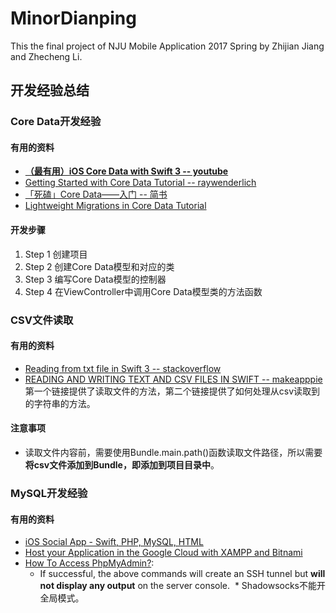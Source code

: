# MinorDianping
This the final project of NJU Mobile Application 2017 Spring by Zhijian Jiang and Zhecheng Li.  

## 开发经验总结
### Core Data开发经验
#### 有用的资料
* [**（最有用）iOS Core Data with Swift 3 -- youtube**](https://www.youtube.com/watch?v=da6W7wDh0Dw)
* [Getting Started with Core Data Tutorial -- raywenderlich](https://www.raywenderlich.com/145809/getting-started-core-data-tutorial)
* [「死磕」Core Data——入门 -- 简书](http://www.jianshu.com/p/e43edd2a8be2)
* [Lightweight Migrations in Core Data Tutorial](https://www.raywenderlich.com/145860/core-data-migrations-tutorial-lightweight-migrations-2)

#### 开发步骤
1. Step 1 创建项目
2. Step 2 创建Core Data模型和对应的类
3. Step 3 编写Core Data模型的控制器
4. Step 4 在ViewController中调用Core Data模型类的方法函数

### CSV文件读取
#### 有用的资料
* [Reading from txt file in Swift 3 -- stackoverflow](http://stackoverflow.com/questions/40822170/reading-from-txt-file-in-swift-3)
* [READING AND WRITING TEXT AND CSV FILES IN SWIFT -- makeapppie](https://makeapppie.com/2016/05/23/reading-and-writing-text-and-csv-files-in-swift/)   
第一个链接提供了读取文件的方法，第二个链接提供了如何处理从csv读取到的字符串的方法。
#### 注意事项
* 读取文件内容前，需要使用Bundle.main.path()函数读取文件路径，所以需要**将csv文件添加到Bundle，即添加到项目目录中**。

### MySQL开发经验
#### 有用的资料
* [iOS Social App - Swift, PHP, MySQL, HTML](https://www.youtube.com/playlist?list=PLPvpSMth5DlALpnXncMEs9czd3c5odlhr)
* [Host your Application in the Google Cloud with XAMPP and Bitnami](https://www.apachefriends.org/docs/hosting-xampp-on-google.html)
* [How To Access PhpMyAdmin?](https://docs.bitnami.com/google/components/phpmyadmin/?utm_source=bitnami&utm_medium=cloudimage&utm_campaign=google): 
  * If successful, the above commands will create an SSH tunnel but **will not display any output** on the server console.
  * Shadowsocks不能开全局模式。
